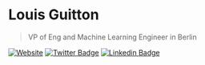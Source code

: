 
# Louis Guitton

> VP of Eng and Machine Learning Engineer in Berlin


[![Website](https://img.shields.io/badge/-guitton.co-191b1f?style=flat-square&labelColor=191b1f&logo=ghost&logoColor=white&link=https://guitton.co/)](https://guitton.co/)
[![Twitter Badge](https://img.shields.io/badge/-@louis_guitton-1ca0f1?style=flat-square&labelColor=1ca0f1&logo=twitter&logoColor=white&link=https://twitter.com/louis_guitton)](https://twitter.com/louis_guitton)
[![Linkedin Badge](https://img.shields.io/badge/-louisguitton-blue?style=flat-square&logo=Linkedin&logoColor=white&link=https://www.linkedin.com/in/louisguitton/)](https://www.linkedin.com/in/louisguitton/) 
